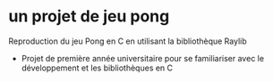 
# un projet de jeu pong

Reproduction du jeu Pong en C en utilisant la bibliothèque Raylib 

- Projet de première année universitaire pour se familiariser avec le développement et les bibliothèques en C
